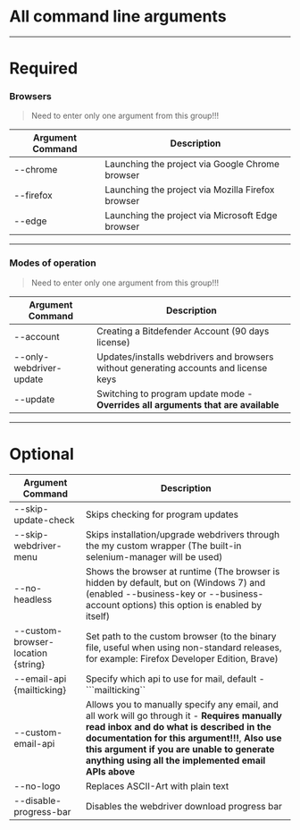 # All command line arguments
------------------------------------------------------------------------------------------------------------------------------------

# Required
### Browsers
> Need to enter only one argument from this group!!!

| Argument Command      |                                           Description                                                      |
| --------------------- | ---------------------------------------------------------------------------------------------------------- |
| --chrome              | Launching the project via Google Chrome browser                                                            |
| --firefox             | Launching the project via Mozilla Firefox browser                                                          |
| --edge                | Launching the project via Microsoft Edge browser                                                           |

--------------------------------------------------------------------------------------------------------------------------------------

### Modes of operation
> Need to enter only one argument from this group!!!

| Argument Command      |                                           Description                                                      |
| --------------------- | ---------------------------------------------------------------------------------------------------------- |
| --account             | Creating a Bitdefender Account (90 days license)                                                           |
| --only-webdriver-update | Updates/installs webdrivers and browsers without generating accounts and license keys                    |
| --update         | Switching to program update mode - **Overrides all arguments that are available**                               |
--------------------------------------------------------------------------------------------------------------------------------------

# Optional
|          Argument Command          |                                                             Description                                                              |
| ---------------------------------- | ------------------------------------------------------------------------------------------------------------------------------------ |
| --skip-update-check                | Skips checking for program updates                                                                                                   |
| --skip-webdriver-menu              | Skips installation/upgrade webdrivers through the my custom wrapper (The built-in selenium-manager will be used)                     |
| --no-headless                      | Shows the browser at runtime (The browser is hidden by default, but on (Windows 7) and (enabled --business-key or --business-account options) this option is enabled by itself) |
| --custom-browser-location {string} | Set path to the custom browser (to the binary file, useful when using non-standard releases, for example: Firefox Developer Edition, Brave) |
| --email-api {mailticking} | Specify which api to use for mail, default - ```mailticking`` |
| --custom-email-api | Allows you to manually specify any email, and all work will go through it - **Requires manually read inbox and do what is described in the documentation for this argument!!!**, **Also use this argument if you are unable to generate anything using all the implemented email APIs above** |
| --no-logo          | Replaces ASCII-Art with plain text |
| --disable-progress-bar | Disables the webdriver download progress bar |

